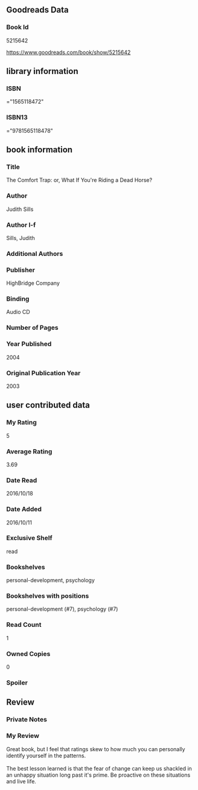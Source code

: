 <!-- This template shows how to bulk convert all columns of data into one markdown file -->
<!-- caveat: KeyError if there's a mismatch. Empty values output nothing -->

## Goodreads Data

### Book Id 

5215642

https://www.goodreads.com/book/show/5215642

## library information

### ISBN 
="1565118472"

### ISBN13 
="9781565118478"

## book information

### Title
The Comfort Trap: or, What If You're Riding a Dead Horse?

### Author 
Judith Sills

### Author l-f 
Sills, Judith

### Additional Authors


### Publisher 
HighBridge Company

### Binding
Audio CD

### Number of Pages


### Year Published
2004

### Original Publication Year 
2003

## user contributed data

### My Rating
5

### Average Rating
3.69

### Date Read
2016/10/18

### Date Added
2016/10/11

### Exclusive Shelf
read

### Bookshelves
personal-development, psychology

### Bookshelves with positions
personal-development (#7), psychology (#7)

### Read Count
1

### Owned Copies
0

### Spoiler 


## Review

### Private Notes


### My Review
Great book, but I feel that ratings skew to how much you can personally identify yourself in the patterns.<br/><br/>The best lesson learned is that the fear of change can keep us shackled in an unhappy situation long past it's prime. Be proactive on these situations and live life.